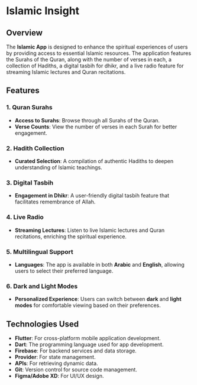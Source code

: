 # Islamic Insight

## Overview
The **Islamic App** is designed to enhance the spiritual experiences of users by providing access to essential Islamic resources. The application features the Surahs of the Quran, along with the number of verses in each, a collection of Hadiths, a digital tasbih for dhikr, and a live radio feature for streaming Islamic lectures and Quran recitations.

## Features

### 1. Quran Surahs
- **Access to Surahs**: Browse through all Surahs of the Quran.
- **Verse Counts**: View the number of verses in each Surah for better engagement.

### 2. Hadith Collection
- **Curated Selection**: A compilation of authentic Hadiths to deepen understanding of Islamic teachings.

### 3. Digital Tasbih
- **Engagement in Dhikr**: A user-friendly digital tasbih feature that facilitates remembrance of Allah.

### 4. Live Radio
- **Streaming Lectures**: Listen to live Islamic lectures and Quran recitations, enriching the spiritual experience.

### 5. Multilingual Support
- **Languages**: The app is available in both **Arabic** and **English**, allowing users to select their preferred language.

### 6. Dark and Light Modes
- **Personalized Experience**: Users can switch between **dark** and **light modes** for comfortable viewing based on their preferences.

## Technologies Used
- **Flutter**: For cross-platform mobile application development.
- **Dart**: The programming language used for app development.
- **Firebase**: For backend services and data storage.
- **Provider**: For state management.
- **APIs**: For retrieving dynamic data.
- **Git**: Version control for source code management.
- **Figma/Adobe XD**: For UI/UX design.
